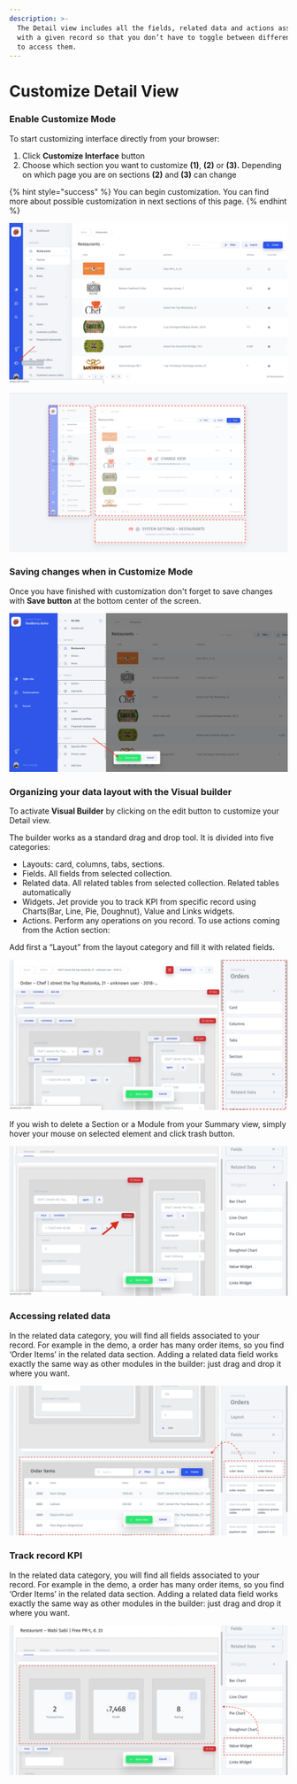 ```yaml
---
description: >-
  The Detail view includes all the fields, related data and actions associated
  with a given record so that you don’t have to toggle between different views
  to access them.
---
```


# Customize Detail View

### Enable Customize Mode

To start customizing interface directly from your browser:

1. Click **Customize Interface** button
2. Choose which section you want to customize **\(1\)**, **\(2\)** or **\(3\).** Depending on which page you are on sections **\(2\)** and **\(3\)** can change

{% hint style="success" %}
You can begin customization. You can find more about possible customization in next sections of this page.
{% endhint %}

![](../.gitbook/assets/image%20%2823%29.png)

![](../.gitbook/assets/image%20%2852%29.png)

### Saving changes when in Customize Mode

Once you have finished with customization don't forget to save changes with **Save button** at the bottom center of the screen.

![](../.gitbook/assets/image%20%287%29.png)

### Organizing your data layout with the Visual builder

To activate **Visual Builder** by clicking on the edit button to customize your Detail view.

The builder works as a standard drag and drop tool. It is divided into five categories: 

* Layouts: card, columns, tabs, sections.
* Fields. All fields from selected collection.
* Related data. All related tables from selected collection. Related tables automatically 
* Widgets. Jet provide you to track KPI from specific record using Charts\(Bar, Line, Pie, Doughnut\), Value and Links widgets.
* Actions. Perform any operations on you record. To use actions coming from the Action section: 

Add first a “Layout” from the layout category and fill it with related fields.

![](../.gitbook/assets/snimok-ekrana-2019-01-14-v-23.39.49.png)

If you wish to delete a Section or a Module from your Summary view, simply hover your mouse on selected element and click trash button.

![](../.gitbook/assets/snimok-ekrana-2019-01-14-v-23.46.19.png)

### Accessing related data

In the related data category, you will find all fields associated to your record. For example in the demo, a order has many order items, so you find ‘Order Items’ in the related data section. Adding a related data field works exactly the same way as other modules in the builder: just drag and drop it where you want.

![](../.gitbook/assets/snimok-ekrana-2019-01-14-v-23.50.26.png)

### Track record KPI

In the related data category, you will find all fields associated to your record. For example in the demo, a order has many order items, so you find ‘Order Items’ in the related data section. Adding a related data field works exactly the same way as other modules in the builder: just drag and drop it where you want.

![](../.gitbook/assets/snimok-ekrana-2019-01-14-v-23.56.28.png)

